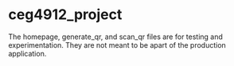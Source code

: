# ceg4912_project

The homepage, generate_qr, and scan_qr files are for testing and experimentation.
They are not meant to be apart of the production application.
